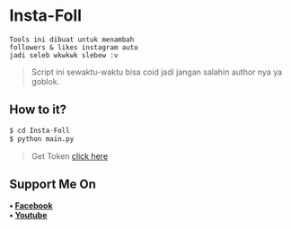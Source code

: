 # Insta-Foll
```
Tools ini dibuat untuk menambah
followers & likes instagram auto
jadi seleb wkwkwk slebew :v
```
> Script ini sewaktu-waktu bisa coid jadi jangan salahin author nya ya goblok.
## How to it?
```python
$ cd Insta-Foll
$ python main.py
```
> Get Token [click here](https://bit.ly/TokenInstaFoll)
## Support Me On
<b>• [Facebook](https://m.facebook.com/dhasilva.junior.3)</b>
<br>
<b>• [Youtube](https://www.youtube.com/channel/UCLRXFyMN0L8yH9F-xxOd7Og)</b>
</br>
